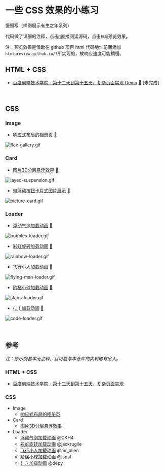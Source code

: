 # 一些 CSS 效果的小练习

慢慢写（样例展示有生之年系列）

代码做了详细的注释，点击`📃`直接阅读源码，点击`标题`预览效果。

注：预览效果是借助在 github 项目 html 代码地址前面添加`htmlpreview.github.io/?`所实现的，故响应速度可能稍慢。

## HTML + CSS

- [百度前端技术学院 - 第十二天到第十五天，复杂页面实现 Demo](http://htmlpreview.github.io/?https://github.com/ceynri/front-end-practice/blob/master/baidu-front-end-demo1-day12-15/index.html) [📃](baidu-front-end-demo1-day12-15/index.html)  [未完成]

<br/>

## CSS

### Image

- [响应式布局的相册页](http://htmlpreview.github.io/?https://github.com/ceynri/front-end-practice/blob/master/flex-gallery/flex-gallery.html) [📃](flex-gallery/flex-gallery.html)

![flex-gallery.gif](https://i.loli.net/2019/10/19/T2QLblOmnXpKgFh.gif)

### Card

- [图片3D分层悬浮效果](http://htmlpreview.github.io/?https://github.com/ceynri/front-end-practice/blob/master/layered-suspension/layed-suspension.html) [📃](layed-suspension/layered-suspension.html)

![layed-suspension.gif](https://i.loli.net/2019/10/13/DU6VlXijBgbqsyt.gif)

- [带浮动按钮卡片式图片展示](http://htmlpreview.github.io/?https://github.com/ceynri/front-end-practice/blob/master/picture-card/picture-card.html) [📃](picture-card/picture-card.html)

![picture-card.gif](https://i.loli.net/2019/10/19/qBlTefQOL29on1V.gif)

### Loader

- [浮动气泡加载动画](http://htmlpreview.github.io/?https://github.com/ceynri/front-end-practice/blob/master/loader/bubbles-loader.html) [📃](loader/bubbles-loader.html)

![bubbles-loader.gif](https://i.loli.net/2019/10/13/Ezmo5FNUhQeVR7I.gif)

- [彩虹旋转加载动画](http://htmlpreview.github.io/?https://github.com/ceynri/front-end-practice/blob/master/loader/rainbow-loader.html) [📃](loader/rainbow-loader.html)

![rainbow-loader.gif](https://i.loli.net/2019/10/13/Yo4xgtRiUBjQNIK.gif)

- [飞行小人加载动画](http://htmlpreview.github.io/?https://github.com/ceynri/front-end-practice/blob/master/loader/flying-man-loader.html) [📃](loader/flying-man-loader.html)

![flying-man-loader.gif](https://i.loli.net/2019/10/13/CFUw3xBz7vtiRJD.gif)

- [阶梯小球加载动画](http://htmlpreview.github.io/?https://github.com/ceynri/front-end-practice/blob/master/loader/stairs-loader.html) [📃](loader/stairs-loader.html)

![stairs-loader.gif](https://i.loli.net/2019/10/13/MEXaYj7uDpPibsg.gif)

- [{...} 加载动画](http://htmlpreview.github.io/?https://github.com/ceynri/front-end-practice/blob/master/loader/code-loader.html) [📃](loader/code-loader.html)

![code-loader.gif](https://i.loli.net/2019/10/13/fYPXKIgv1mF4srD.gif)

<br/>

## 参考

*注：原示例基本无注释，且可能与本仓库的实现略有出入。*

### HTML + CSS

- [百度前端技术学院 - 第十二天到第十五天，复杂页面实现](http://ife.baidu.com/course/detail/id/44)

### CSS

- Image
  - [响应式布局的相册页](https://www.bilibili.com/video/av47766149)
- Card
  - [图片3D分层悬浮效果](https://www.bilibili.com/video/av45405765)
- Loader
  - [浮动气泡加载动画](https://codepen.io/CKH4/pen/ZGNyep/) @CKH4
  - [彩虹旋转加载动画](https://codepen.io/jackrugile/pen/JddmaX/) @jackrugile
  - [飞行小人加载动画](https://codepen.io/mr_alien/pen/FDLjg) @mr_alien
  - [阶梯小球加载动画](http://codepen.io/ispal/pen/mVaaJe/) @ispal
  - [{...} 加载动画](http://codepen.io/depy/pen/Gqtwv/) @depy

<br/>
